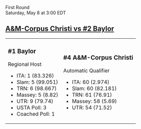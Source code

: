 First Round  
Saturday, May 8 at 3:00 EDT
## [A&M-Corpus Christi vs #2 Baylor](https://www.ncaa.com/game/5833401) 

<table><tr><td>  

### #1 Baylor  

Regional Host  
- ITA: 1 (83.326)  
- Slam: 5 (99.051)  
- TRN: 6 (98.667)  
- Massey: 5 (8.82)  
- UTR: 9 (79.74)  
- USTA Poll: 3  
- Coached Poll: 1  

</td><td>  

### #4 A&M-Corpus Christi  

Automatic Qualifier  
- ITA: 60 (2.974)  
- Slam: 60 (82.181)  
- TRN: 61 (76.91)  
- Massey: 58 (5.69)  
- UTR: 54 (71.52)  

</td></tr></table>  